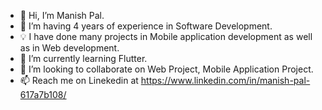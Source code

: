 - 👋 Hi, I’m Manish Pal.
- 👀 I’m having 4 years of experience in Software Development.
- 💡 I have done many projects in Mobile application development as well as in Web development.
- 🌱 I’m currently learning Flutter.
- 💞️ I’m looking to collaborate on Web Project, Mobile Application Project.
- 📫 Reach me on Linekedin at https://www.linkedin.com/in/manish-pal-617a7b108/

<!---
Manish6858/Manish6858 is a ✨ special ✨ repository because its `README.md` (this file) appears on your GitHub profile.
You can click the Preview link to take a look at your changes.
--->
